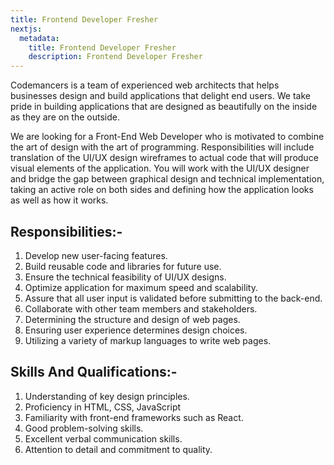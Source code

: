 ```yaml
---
title: Frontend Developer Fresher
nextjs:
  metadata:
    title: Frontend Developer Fresher
    description: Frontend Developer Fresher
---
```


Codemancers is a team of experienced web architects that helps businesses design and build applications that delight end users. We take pride in building applications that are designed as beautifully on the inside as they are
on the outside.

We are looking for a Front-End Web Developer who is motivated to combine the art of design with the art of programming. Responsibilities will include translation of the UI/UX design wireframes to actual code that will produce visual elements of the application. You will work with the UI/UX designer and bridge the gap between graphical design and technical implementation, taking an active role on both sides and defining how the application looks as well as how it works.

## Responsibilities:-
1. Develop new user-facing features.
2. Build reusable code and libraries for future use.
3. Ensure the technical feasibility of UI/UX designs.
4. Optimize application for maximum speed and scalability.
5. Assure that all user input is validated before submitting to the back-end.
6. Collaborate with other team members and stakeholders.
7. Determining the structure and design of web pages.
8. Ensuring user experience determines design choices.
9. Utilizing a variety of markup languages to write web pages.

## Skills And Qualifications:-

1. Understanding of key design principles.
2. Proficiency in HTML, CSS, JavaScript
3. Familiarity with front-end frameworks such as React.
4. Good problem-solving skills.
5. Excellent verbal communication skills.
6. Attention to detail and commitment to quality.
